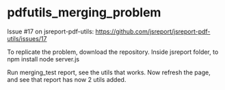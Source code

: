 # pdfutils_merging_problem
Issue #17 on jsreport-pdf-utils: https://github.com/jsreport/jsreport-pdf-utils/issues/17

To replicate the problem, download the repository. Inside jsreport folder, to 
npm install
node server.js

Run merging_test report, see the utils that works. 
Now refresh the page, and see that report has now 2 utils added.
